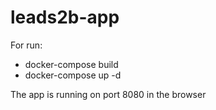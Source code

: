 # leads2b-app

For run:

- docker-compose build
- docker-compose up -d

The app is running on port 8080 in the browser
